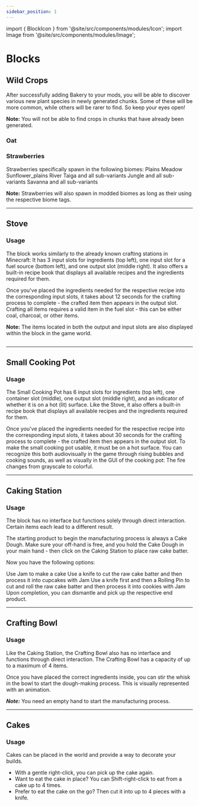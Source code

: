 ```yaml
---
sidebar_position: 1
---
```


import { BlockIcon } from '@site/src/components/modules/Icon';
import Image from '@site/src/components/modules/Image';

# Blocks

## Wild Crops
After successfully adding Bakery to your mods, you will be able to discover various new plant species in newly generated chunks. Some of these will be more common, while others will be rarer to find. So keep your eyes open!

**Note:** You will not be able to find crops in chunks that have already been generated.

### Oat
<BlockIcon modId="bakery" imageId="oat_stage5_2.png" description="You can primarily find oat in Plains biomes in the form of a small farmland structure. There is also a chance to find it in various village structures as well as pillager outposts, woodland mansions, or in the small Bakery structure." />

### Strawberries
<BlockIcon modId="bakery" imageId="wild_strawberries1.png" description="These can mainly be found in temperate biomes. The spawn chance is the same in all biomes." />

Strawberries specifically spawn in the following biomes:
Plains Meadow Sunflower_plains River Taiga and all sub-variants Jungle and all sub-variants Savanna and all sub-variants

**Note:** Strawberries will also spawn in modded biomes as long as their using the respective biome tags.

***

## Stove
<BlockIcon modId="bakery" imageId="stove.png" description="The Stove is your primary crafting station for making pastries and bread. It also serves as a heat source for the Cooking Pot." pixelated=false />

### Usage
The block works similarly to the already known crafting stations in Minecraft: It has 3 input slots for ingredients (top left), one input slot for a fuel source (bottom left), and one output slot (middle right). It also offers a built-in recipe book that displays all available recipes and the ingredients required for them.

Once you've placed the ingredients needed for the respective recipe into the corresponding input slots, it takes about 12 seconds for the crafting process to complete - the crafted item then appears in the output slot. Crafting all items requires a valid item in the fuel slot - this can be either coal, charcoal, or other items.

**Note:** The items located in both the output and input slots are also displayed within the block in the game world.

<Image modId="bakery" imageId="stove_gui.png" align="center" />

***

## Small Cooking Pot
<BlockIcon modId="bakery" imageId="small_cooking_pot.png" description="The Caking Station is mainly used to prepare cakes, cupcakes, and cookies." />

### Usage
The Small Cooking Pot has 6 input slots for ingredients (top left), one container slot (middle), one output slot (middle right), and an indicator of whether it is on a hot (lit) surface. Like the Stove, it also offers a built-in recipe book that displays all available recipes and the ingredients required for them.

Once you've placed the ingredients needed for the respective recipe into the corresponding input slots, it takes about 30 seconds for the crafting process to complete - the crafted item then appears in the output slot. To make the small cooking pot usable, it must be on a hot surface. You can recognize this both audiovisually in the game through rising bubbles and cooking sounds, as well as visually in the GUI of the cooking pot: The fire changes from grayscale to colorful.

***

## Caking Station
<BlockIcon modId="bakery" imageId="caking_station.png" description="The Caking Station is mainly used to prepare cakes, cupcakes, and cookies." pixelated=false />

### Usage
The block has no interface but functions solely through direct interaction. Certain items each lead to a different result.

The starting product to begin the manufacturing process is always a Cake Dough. Make sure your off-hand is free, and you hold the Cake Dough in your main hand - then click on the Caking Station to place raw cake batter.

Now you have the following options:

Use Jam to make a cake Use a knife to cut the raw cake batter and then process it into cupcakes with Jam Use a knife first and then a Rolling Pin to cut and roll the raw cake batter and then process it into cookies with Jam Upon completion, you can dismantle and pick up the respective end product.

***

## Crafting Bowl
<BlockIcon modId="bakery" imageId="crafting_bowl.png" description="The Crafting Bowl is used to make various types of dough." />

### Usage
Like the Caking Station, the Crafting Bowl also has no interface and functions through direct interaction. The Crafting Bowl has a capacity of up to a maximum of 4 items.

Once you have placed the correct ingredients inside, you can stir the whisk in the bowl to start the dough-making process. This is visually represented with an animation.

***Note:*** You need an empty hand to start the manufacturing process.

***

## Cakes
<BlockIcon modId="bakery" imageId="strawberry_cake.png" description="Congratulations on your first cake!" />

### Usage
Cakes can be placed in the world and provide a way to decorate your builds.
* With a gentle right-click, you can pick up the cake again.
* Want to eat the cake in place? You can Shift-right-click to eat from a cake up to 4 times.
* Prefer to eat the cake on the go? Then cut it into up to 4 pieces with a knife.

<Image modId="bakery" imageId="cake.png" align="center" />
